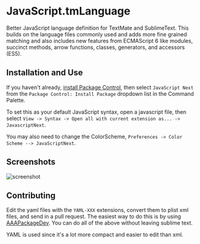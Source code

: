 # JavaScript.tmLanguage
Better JavaScript language definition for TextMate and SublimeText. This builds on the language files commonly used and adds more fine grained matching and also includes new features from ECMAScript 6 like modules, succinct methods, arrow functions, classes, generators, and accessors (ES5).

## Installation and Use

If you haven't already, [install Package Control](https://sublime.wbond.net/installation), then select `JavaScript Next` from the `Package Control: Install Package` dropdown list in the Command Palette.

To set this as your default JavaScript syntax, open a javascript file, then select `View -> Syntax -> Open all with current extension as... -> JavascriptNext`.

You may also need to change the ColorScheme, `Preferences -> Color Scheme --> JavaScriptNext`.

## Screenshots

![screenshot](https://raw.github.com/Benvie/JavaScriptNext.tmLanguage/master/screenshots/es6.png)

## Contributing

Edit the yaml files with the `YAML-XXX` extensions, convert them to plist xml files, and send in a pull request. The easiest way to do this is by using [AAAPackageDev](https://github.com/SublimeText/AAAPackageDev). You can do all of the above without leaving sublime text.

YAML is used since it's a lot more compact and easier to edit than xml.